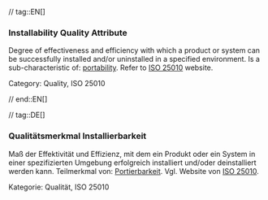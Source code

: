// tag::EN[]
### Installability Quality Attribute
Degree of effectiveness and efficiency with which a product or system can be successfully installed and/or uninstalled in a specified environment.
Is a sub-characteristic of: [portability](#term-portability-quality-attribute).
Refer to [ISO 25010](http://iso25000.com/index.php/en/iso-25000-standards/iso-25010) website.

Category: Quality, ISO 25010

// end::EN[]

// tag::DE[]
### Qualitätsmerkmal Installierbarkeit

Maß der Effektivität und Effizienz, mit dem ein Produkt oder ein
System in einer spezifizierten Umgebung erfolgreich installiert
und/oder deinstalliert werden kann. Teilmerkmal von:
[Portierbarkeit](#term-portability-quality-attribute). Vgl. Website von [ISO
25010](http://iso25000.com/index.php/en/iso-25000-standards/iso-25010).

Kategorie: Qualität, ISO 25010

